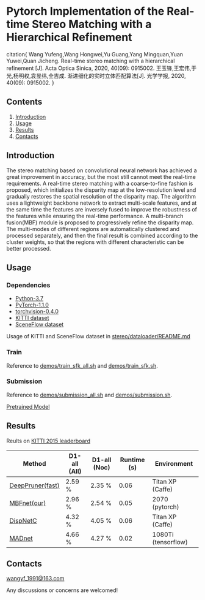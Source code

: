 ﻿# Pytorch Implementation of the Real-time Stereo Matching with a Hierarchical Refinement

citation{
Wang Yufeng,Wang Hongwei,Yu Guang,Yang Mingquan,Yuan Yuwei,Quan Jicheng. Real-time stereo matching with a hierarchical refinement [J]. Acta Optica Sinica, 2020, 40(09): 0915002.
王玉锋,王宏伟,于光,杨明权,袁昱纬,全吉成. 渐进细化的实时立体匹配算法[J]. 光学学报, 2020, 40(09): 0915002.
}

## Contents

1. [Introduction](#introduction)
2. [Usage](#usage)
3. [Results](#results)
4. [Contacts](#contacts)

## Introduction

The stereo matching based on convolutional neural network has achieved a great improvement in accuracy, but the most still cannot meet the real-time requirements. A real-time stereo matching with a coarse-to-fine fashion is proposed, which initializes the disparity map at the low-resolution level and gradually restores the spatial resolution of the disparity map. The algorithm uses a lightweight backbone network to extract multi-scale features, and at the same time the features are inversely fused to improve the robustness of the features while ensuring the real-time performance. A multi-branch fusion(MBF) module is proposed to progressively refine the disparity map. The multi-modes of different regions are automatically clustered and processed separately, and then the final result is combined according to the cluster weights, so that the regions with different characteristic can be better processed. 

## Usage

### Dependencies

- [Python-3.7](https://www.python.org/downloads/)
- [PyTorch-1.1.0](http://pytorch.org)
- [torchvision-0.4.0](http://pytorch.org)
- [KITTI dataset](http://www.cvlibs.net/datasets/kitti/eval_stereo.php)
- [SceneFlow dataset](https://lmb.informatik.uni-freiburg.de/resources/datasets/SceneFlowDatasets.en.html)

Usage of KITTI and SceneFlow dataset in [stereo/dataloader/README.md](stereo/dataloader/README.md)

### Train
Reference to [demos/train_sfk_all.sh](demos/train_sfk_all.sh) and [demos/train_sfk.sh](demos/train_sfk.sh).

### Submission
Reference to [demos/submission_all.sh](demos/submission_all.sh) and [demos/submission.sh](demos/submission.sh).

[Pretrained Model](https://pan.baidu.com/s/1itwxOxwzgM0Rsk93sEpwIQ)

## Results
Reults on [KITTI 2015 leaderboard](http://www.cvlibs.net/datasets/kitti/eval_scene_flow.php?benchmark=stereo)

| Method | D1-all (All) | D1-all (Noc)| Runtime (s) |Environment|
|---|---|---|---|---|
| [DeepPruner(fast)](http://arxiv.org/abs/1909.05845) | 2.59 % | 2.35 % | 0.06 | Titan XP (Caffe) |
| [MBFnet(our)]() | 2.96 % | 2.54 % | 0.05 | 2070 (pytorch) |
| [DispNetC](http://arxiv.org/abs/1512.02134) | 4.32 % | 4.05 % | 0.06 | Titan XP (Caffe) |
| [MADnet](http://arxiv.org/abs/1810.05424) | 4.66 % | 4.27 % | 0.02 | 1080Ti (tensorflow) |


## Contacts
wangyf_1991@163.com

Any discussions or concerns are welcomed!
